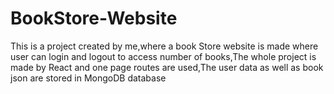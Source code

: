 # BookStore-Website
This is a project created by me,where a book Store website is made where user can login and logout to access number of books,The whole project is made by React and one page routes are used,The user data as well as book json are stored in MongoDB database

